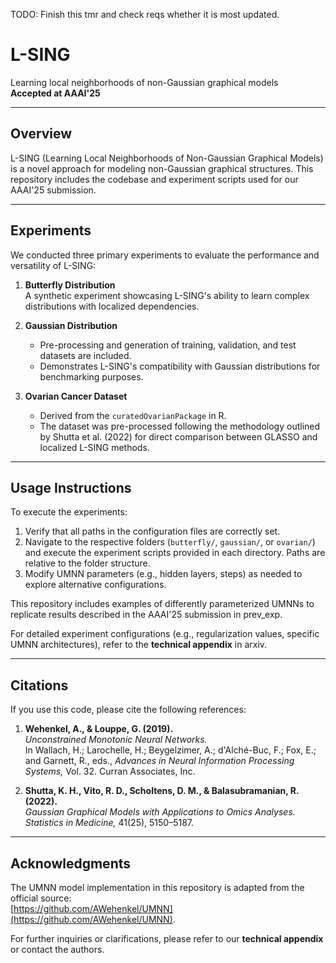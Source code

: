 TODO: Finish this tmr and check reqs whether it is most updated.


# L-SING
Learning local neighborhoods of non-Gaussian graphical models  
**Accepted at AAAI'25**

---

## Overview
L-SING (Learning Local Neighborhoods of Non-Gaussian Graphical Models) is a novel approach for modeling non-Gaussian graphical structures. This repository includes the codebase and experiment scripts used for our AAAI'25 submission.

---

## Experiments
We conducted three primary experiments to evaluate the performance and versatility of L-SING:

1. **Butterfly Distribution**  
   A synthetic experiment showcasing L-SING's ability to learn complex distributions with localized dependencies.

2. **Gaussian Distribution**  
   - Pre-processing and generation of training, validation, and test datasets are included.
   - Demonstrates L-SING's compatibility with Gaussian distributions for benchmarking purposes.

3. **Ovarian Cancer Dataset**  
   - Derived from the `curatedOvarianPackage` in R.
   - The dataset was pre-processed following the methodology outlined by Shutta et al. (2022) for direct comparison between GLASSO and localized L-SING methods.

---

## Usage Instructions
To execute the experiments:

1. Verify that all paths in the configuration files are correctly set.
2. Navigate to the respective folders (`butterfly/`, `gaussian/`, or `ovarian/`) and execute the experiment scripts provided in each directory. Paths are relative to the folder structure.
3. Modify UMNN parameters (e.g., hidden layers, steps) as needed to explore alternative configurations.

This repository includes examples of differently parameterized UMNNs to replicate results described in the AAAI'25 submission in prev_exp.

For detailed experiment configurations (e.g., regularization values, specific UMNN architectures), refer to the **technical appendix** in arxiv.


---

## Citations
If you use this code, please cite the following references:

1. **Wehenkel, A., & Louppe, G. (2019).**  
   *Unconstrained Monotonic Neural Networks.*  
   In Wallach, H.; Larochelle, H.; Beygelzimer, A.; d'Alché-Buc, F.; Fox, E.; and Garnett, R., eds., *Advances in Neural Information Processing Systems,* Vol. 32. Curran Associates, Inc.

2. **Shutta, K. H., Vito, R. D., Scholtens, D. M., & Balasubramanian, R. (2022).**  
   *Gaussian Graphical Models with Applications to Omics Analyses.*  
   *Statistics in Medicine,* 41(25), 5150–5187.

---

## Acknowledgments
The UMNN model implementation in this repository is adapted from the official source:  
[https://github.com/AWehenkel/UMNN](https://github.com/AWehenkel/UMNN).

For further inquiries or clarifications, please refer to our **technical appendix** or contact the authors.
